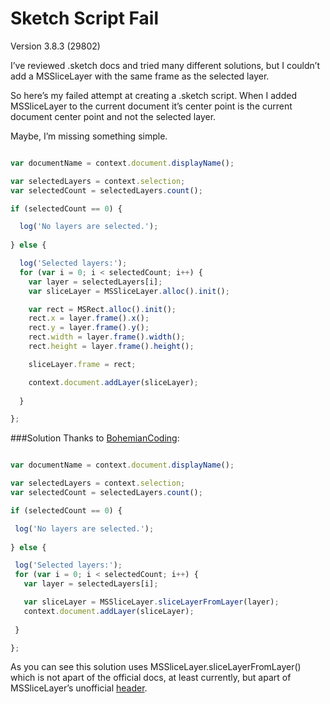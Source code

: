 # Sketch Script Fail

Version 3.8.3 (29802)

I’ve reviewed .sketch docs and tried many different solutions, but I couldn’t add a MSSliceLayer with the same frame as the selected layer. 

So here’s my failed attempt at creating a .sketch script. When I added MSSliceLayer to the current document it’s center point is the current document center point and not the selected layer.

Maybe, I’m missing something simple.

```javascript

var documentName = context.document.displayName();

var selectedLayers = context.selection;
var selectedCount = selectedLayers.count();

if (selectedCount == 0) {

  log('No layers are selected.');
  
} else {

  log('Selected layers:');
  for (var i = 0; i < selectedCount; i++) {
    var layer = selectedLayers[i];
    var sliceLayer = MSSliceLayer.alloc().init();

    var rect = MSRect.alloc().init();
    rect.x = layer.frame().x();
    rect.y = layer.frame().y();
    rect.width = layer.frame().width();
    rect.height = layer.frame().height();

    sliceLayer.frame = rect;

    context.document.addLayer(sliceLayer);
    
  }

};

```

###Solution
Thanks to [BohemianCoding](https://github.com/BohemianCoding/developer.sketchapp.com/issues/60):
 ```javascript

var documentName = context.document.displayName();

var selectedLayers = context.selection;
var selectedCount = selectedLayers.count();

if (selectedCount == 0) {

  log('No layers are selected.');
  
} else {

  log('Selected layers:');
  for (var i = 0; i < selectedCount; i++) {
    var layer = selectedLayers[i];

    var sliceLayer = MSSliceLayer.sliceLayerFromLayer(layer);
    context.document.addLayer(sliceLayer);
    
  }

};

```

As you can see this solution uses MSSliceLayer.sliceLayerFromLayer() which is not apart of the official docs, at least currently, but apart of MSSliceLayer’s unofficial [header](https://github.com/abynim/Sketch-Headers/blob/master/Headers/MSSliceLayer.h). 


